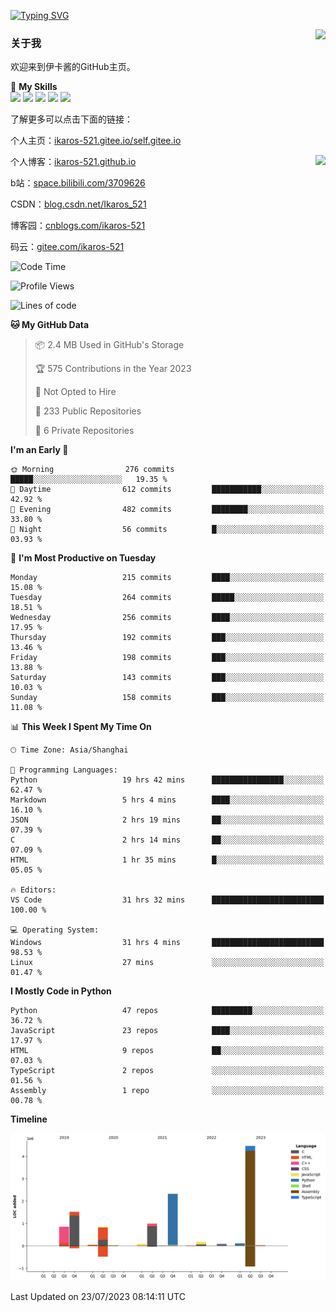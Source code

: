 [![Typing SVG](https://readme-typing-svg.herokuapp.com?size=25&duration=2500&color=8C43EA&vCenter=true&width=200&height=40&lines=Hi+Welcome+%F0%9F%91%8B%F0%9F%8F%BB;I'm+Love丶伊卡洛斯)](https://git.io/typing-svg)

<a href="#">
  <img align="right" src="https://github-readme-stats.vercel.app/api?username=Ikaros-521&count_private=true&show_icons=true&bg_color=15,f2f7fd,E0EAFC" />
</a>

### 关于我

欢迎来到伊卡酱的GitHub主页。

🌟 **My Skills**  
![](https://img.shields.io/badge/-C-A8B9CC?style=flat-square&logo=C&logoColor=fff)
![](https://img.shields.io/badge/-Python-3776AB?style=flat-square&logo=Python&logoColor=fff)
![](https://img.shields.io/badge/-JavaScript-F7DF1E?style=flat-square&logo=JavaScript&logoColor=fff)
![](https://img.shields.io/badge/-C++-00599C?style=flat-square&logo=Cpp&logoColor=fff)
![](https://img.shields.io/badge/-Linux-000000?style=flat-square&logo=Linux&logoColor=fff)

了解更多可以点击下面的链接：  

个人主页：[ikaros-521.gitee.io/self.gitee.io](https://ikaros-521.gitee.io/self.gitee.io/)  

<img align='right' src="https://github.com/Ikaros-521/Ikaros-521/assets/40910637/3a5e50bc-91dc-4aa5-b7a0-8b27ad1c2b33" height="432">

个人博客：[ikaros-521.github.io](https://ikaros-521.github.io/)  

b站：[space.bilibili.com/3709626](https://space.bilibili.com/3709626)  

CSDN：[blog.csdn.net/Ikaros_521](https://blog.csdn.net/Ikaros_521)  

博客园：[cnblogs.com/ikaros-521](https://www.cnblogs.com/ikaros-521)  

码云：[gitee.com/ikaros-521](https://gitee.com/ikaros-521)  


<!--START_SECTION:waka-->
![Code Time](http://img.shields.io/badge/Code%20Time-506%20hrs%2031%20mins-blue)

![Profile Views](http://img.shields.io/badge/Profile%20Views-13-blue)

![Lines of code](https://img.shields.io/badge/From%20Hello%20World%20I%27ve%20Written-11.6%20million%20lines%20of%20code-blue)

**🐱 My GitHub Data** 

> 📦 2.4 MB Used in GitHub's Storage 
 > 
> 🏆 575 Contributions in the Year 2023
 > 
> 🚫 Not Opted to Hire
 > 
> 📜 233 Public Repositories 
 > 
> 🔑 6 Private Repositories 
 > 
**I'm an Early 🐤** 

```text
🌞 Morning                276 commits         █████░░░░░░░░░░░░░░░░░░░░   19.35 % 
🌆 Daytime                612 commits         ███████████░░░░░░░░░░░░░░   42.92 % 
🌃 Evening                482 commits         ████████░░░░░░░░░░░░░░░░░   33.80 % 
🌙 Night                  56 commits          █░░░░░░░░░░░░░░░░░░░░░░░░   03.93 % 
```
📅 **I'm Most Productive on Tuesday** 

```text
Monday                   215 commits         ████░░░░░░░░░░░░░░░░░░░░░   15.08 % 
Tuesday                  264 commits         █████░░░░░░░░░░░░░░░░░░░░   18.51 % 
Wednesday                256 commits         ████░░░░░░░░░░░░░░░░░░░░░   17.95 % 
Thursday                 192 commits         ███░░░░░░░░░░░░░░░░░░░░░░   13.46 % 
Friday                   198 commits         ███░░░░░░░░░░░░░░░░░░░░░░   13.88 % 
Saturday                 143 commits         ███░░░░░░░░░░░░░░░░░░░░░░   10.03 % 
Sunday                   158 commits         ███░░░░░░░░░░░░░░░░░░░░░░   11.08 % 
```


📊 **This Week I Spent My Time On** 

```text
🕑︎ Time Zone: Asia/Shanghai

💬 Programming Languages: 
Python                   19 hrs 42 mins      ████████████████░░░░░░░░░   62.47 % 
Markdown                 5 hrs 4 mins        ████░░░░░░░░░░░░░░░░░░░░░   16.10 % 
JSON                     2 hrs 19 mins       ██░░░░░░░░░░░░░░░░░░░░░░░   07.39 % 
C                        2 hrs 14 mins       ██░░░░░░░░░░░░░░░░░░░░░░░   07.09 % 
HTML                     1 hr 35 mins        █░░░░░░░░░░░░░░░░░░░░░░░░   05.05 % 

🔥 Editors: 
VS Code                  31 hrs 32 mins      █████████████████████████   100.00 % 

💻 Operating System: 
Windows                  31 hrs 4 mins       █████████████████████████   98.53 % 
Linux                    27 mins             ░░░░░░░░░░░░░░░░░░░░░░░░░   01.47 % 
```

**I Mostly Code in Python** 

```text
Python                   47 repos            █████████░░░░░░░░░░░░░░░░   36.72 % 
JavaScript               23 repos            ████░░░░░░░░░░░░░░░░░░░░░   17.97 % 
HTML                     9 repos             ██░░░░░░░░░░░░░░░░░░░░░░░   07.03 % 
TypeScript               2 repos             ░░░░░░░░░░░░░░░░░░░░░░░░░   01.56 % 
Assembly                 1 repo              ░░░░░░░░░░░░░░░░░░░░░░░░░   00.78 % 
```



**Timeline**

![Lines of Code chart](https://raw.githubusercontent.com/Ikaros-521/Ikaros-521/main/assets/bar_graph.png)


 Last Updated on 23/07/2023 08:14:11 UTC
<!--END_SECTION:waka-->


<!--
**Ikaros-521/Ikaros-521** is a ✨ _special_ ✨ repository because its `README.md` (this file) appears on your GitHub profile.

Here are some ideas to get you started:

- 🔭 I’m currently working on ...
- 🌱 I’m currently learning ...
- 👯 I’m looking to collaborate on ...
- 🤔 I’m looking for help with ...
- 💬 Ask me about ...
- 📫 How to reach me: ...
- 😄 Pronouns: ...
- ⚡ Fun fact: ...
-->
